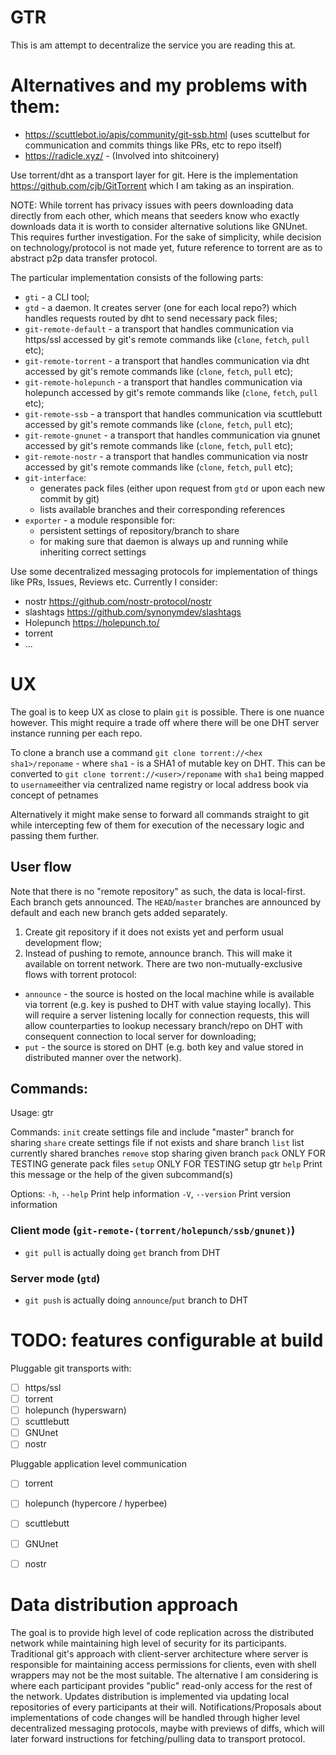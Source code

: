 # GTR

This is am attempt to decentralize the service you are reading this at.

# Alternatives and my problems with them:
- https://scuttlebot.io/apis/community/git-ssb.html (uses scuttelbut for communication and commits things like PRs, etc to repo itself)
- https://radicle.xyz/ - (Involved into shitcoinery)

Use torrent/dht as a transport layer for git. Here is the implementation https://github.com/cjb/GitTorrent which I am taking as an inspiration.

NOTE: While torrent has privacy issues with peers downloading data directly from each other, which means that seeders know who exactly downloads data it is worth to consider alternative solutions like GNUnet. This requires further investigation. For the sake of simplicity, while decision on technology/protocol is not made yet, future reference to torrent are as to abstract p2p data transfer protocol.

The particular implementation consists of the following parts:
  - `gti` - a CLI tool;
  - `gtd` - a daemon. It creates server (one for each local repo?) which handles requests routed by dht to send necessary pack files;
  - `git-remote-default` - a transport that handles communication via https/ssl accessed by git's remote commands like (`clone`, `fetch`, `pull` etc);
  - `git-remote-torrent` - a transport that handles communication via dht accessed by git's remote commands like (`clone`, `fetch`, `pull` etc);
  - `git-remote-holepunch` - a transport that handles communication via holepunch accessed by git's remote commands like (`clone`, `fetch`, `pull` etc);
  - `git-remote-ssb` - a transport that handles communication via scuttlebutt accessed by git's remote commands like (`clone`, `fetch`, `pull` etc);
  - `git-remote-gnunet` - a transport that handles communication via gnunet accessed by git's remote commands like (`clone`, `fetch`, `pull` etc);
  - `git-remote-nostr` - a transport that handles communication via nostr accessed by git's remote commands like (`clone`, `fetch`, `pull` etc);
  - `git-interface`:
    - generates pack files (either upon request from `gtd` or upon each new commit by git)
    - lists available branches and their corresponding references
  - `exporter` - a module responsible for:
    - persistent settings of repository/branch to share
    - for making sure that daemon is always up and running while inheriting correct settings

Use some decentralized messaging protocols for implementation of things like PRs, Issues, Reviews etc. Currently I consider:
  - nostr https://github.com/nostr-protocol/nostr
  - slashtags https://github.com/synonymdev/slashtags
  - Holepunch https://holepunch.to/
  - torrent
  - ...

# UX
The goal is to keep UX as close to plain `git` is possible. There is one nuance however. This might require a trade off where there will be one DHT server instance running per each repo.

To clone a branch use a command `git clone torrent://<hex sha1>/reponame` - where `sha1` - is a SHA1 of mutable key on DHT.
This can be converted to `git clone torrent://<user>/reponame` with `sha1` being mapped to `username`either via centralized name registry or local address book via concept of petnames

Alternatively it might make sense to forward all commands straight to git while intercepting few of them for execution of the necessary logic and passing them further.

## User flow
Note that there is no "remote repository" as such, the data is local-first.
Each branch gets announced. The `HEAD`/`master` branches are announced by default and each new branch gets added separately.

1. Create git repository if it does not exists yet and perform usual development flow;
2. Instead of pushing to remote, announce branch. This will make it available on torrent network.
There are two non-mutually-exclusive flows with torrent protocol:
  - `announce` - the source is hosted on the local machine while is available via torrent (e.g. key is pushed to DHT with value staying locally). This will require a server listening locally for connection requests, this will allow counterparties to lookup necessary branch/repo on DHT with consequent connection to local server for downloading;
  - `put` - the source is stored on DHT (e.g. both key and value stored in distributed manner over the network).

## Commands:

Usage: gtr <COMMAND>

Commands:
  `init`    create settings file and include "master" branch for sharing
  `share`   create settings file if not exists and share branch
  `list`    list currently shared branches
  `remove`  stop sharing given branch
  `pack`    ONLY FOR TESTING generate pack files
  `setup`   ONLY FOR TESTING setup gtr
  `help`    Print this message or the help of the given subcommand(s)

Options:
  `-h`, `--help`     Print help information
  `-V`, `--version`  Print version information


### Client mode (`git-remote-(torrent/holepunch/ssb/gnunet)`)
- `git pull` is actually doing `get` branch from DHT

### Server mode (`gtd`)
- `git push` is actually doing `announce`/`put` branch to DHT

# TODO: features configurable at build

Pluggable git transports with:
- [ ] https/ssl
- [ ] torrent
- [ ] holepunch (hyperswarn)
- [ ] scuttlebutt
- [ ] GNUnet
- [ ] nostr

Pluggable application level communication
- [ ] torrent
- [ ] holepunch (hypercore / hyperbee)
- [ ] scuttlebutt
- [ ] GNUnet
- [ ] nostr


# Data distribution approach

The goal is to provide high level of code replication across the distributed network while maintaining high level of security for its participants. 
Traditional git's approach with client-server architecture where server is responsible for maintaining access permissions for clients, even with shell wrappers may not be the most suitable.
The alternative I am considering is where each participant provides "public" read-only access for the rest of the network. Updates distribution is implemented via updating local repositories of every participants at their will. Notifications/Proposals about implementations of code changes will be handled through higher level decentralized messaging protocols, maybe with previews of diffs, which will later forward instructions for fetching/pulling data to transport protocol.
